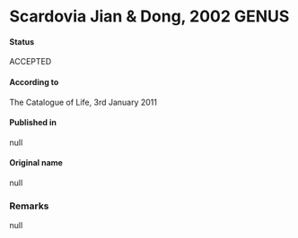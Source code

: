# Scardovia Jian & Dong, 2002 GENUS

#### Status
ACCEPTED

#### According to
The Catalogue of Life, 3rd January 2011

#### Published in
null

#### Original name
null

### Remarks
null